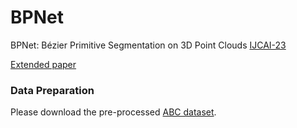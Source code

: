 # BPNet

BPNet: Bézier Primitive Segmentation on 3D Point Clouds  [IJCAI-23](https://ijcai-23.org/) 

[Extended paper](https://arxiv.org/)


### Data Preparation
Please download the pre-processed [ABC dataset](https://drive.google.com/file/d/15u9hpQqurYhzNIZrnCVejCoAYXmr_U8-/view?usp=sharing).
